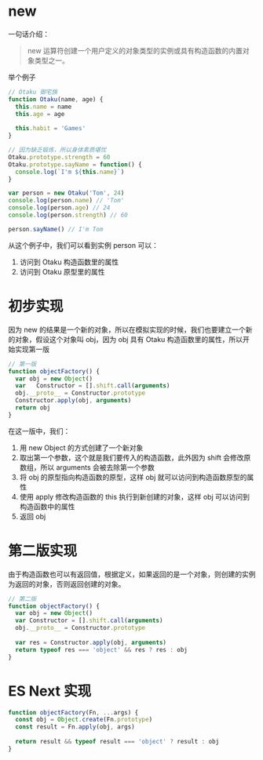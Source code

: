 # new

一句话介绍：

>   new 运算符创建一个用户定义的对象类型的实例或具有构造函数的内置对象类型之一。

举个例子

```js
// Otaku 御宅族
function Otaku(name, age) {
  this.name = name
  this.age = age
  
  this.habit = 'Games'
}

// 因为缺乏锻炼，所以身体素质堪忧
Otaku.prototype.strength = 60
Otaku.prototype.sayName = function() {
  console.log(`I'm ${this.name}`)
}

var person = new Otaku('Tom', 24)
console.log(person.name) // 'Tom'
console.log(person.age) // 24
console.log(person.strength) // 60

person.sayName() // I'm Tom
```

从这个例子中，我们可以看到实例 person 可以：

1.  访问到 Otaku 构造函数里的属性
2.  访问到 Otaku 原型里的属性



# 初步实现

因为 new 的结果是一个新的对象，所以在模拟实现的时候，我们也要建立一个新的对象，假设这个对象叫  obj，因为 obj 具有 Otaku 构造函数里的属性，所以开始实现第一版

```js
// 第一版
function objectFactory() {
  var obj = new Object()
  var	Constructor = [].shift.call(arguments)
  obj.__proto__ = Constructor.prototype
  Constructor.apply(obj, arguments)
  return obj
}
```

在这一版中，我们：

1.  用 new Object 的方式创建了一个新对象
2.  取出第一个参数，这个就是我们要传入的构造函数，此外因为 shift 会修改原数组，所以 arguments 会被去除第一个参数
3.  将 obj 的原型指向构造函数的原型，这样 obj 就可以访问到构造函数原型的属性
4.  使用 apply 修改构造函数的 this 执行到新创建的对象，这样 obj 可以访问到构造函数中的属性
5.  返回 obj



# 第二版实现

由于构造函数也可以有返回值，根据定义，如果返回的是一个对象，则创建的实例为返回的对象，否则返回创建的对象。

```js
// 第二版
function objectFactory() {
  var obj = new Object()
  var Constructor = [].shift.call(arguments)
  obj.__proto__ = Constructor.prototype
  
  var res = Constructor.apply(obj, arguments)
  return typeof res === 'object' && res ? res : obj
}
```



# ES Next 实现

```js
function objectFactory(Fn, ...args) {
  const obj = Object.create(Fn.prototype)
  const result = Fn.apply(obj, args)
	
  return result && typeof result === 'object' ? result : obj
}
```



